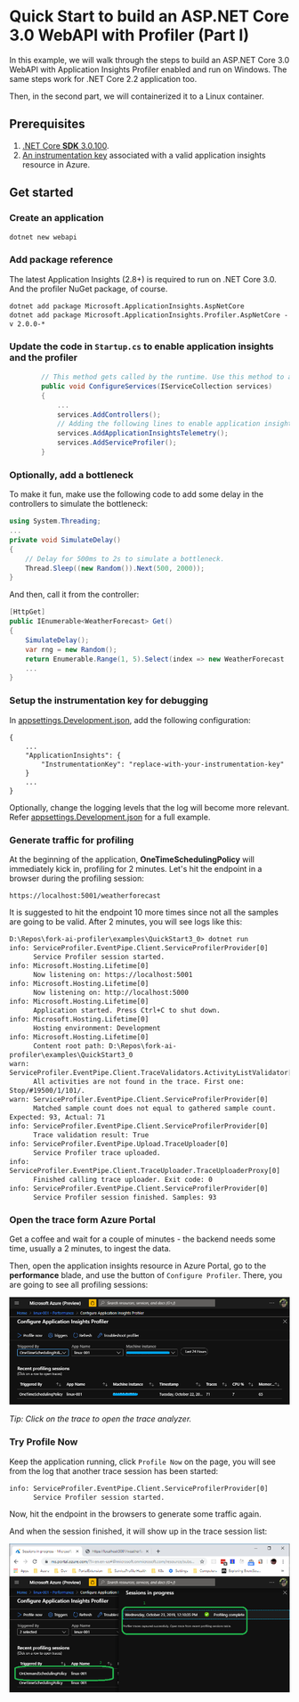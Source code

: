 # Quick Start to build an ASP.NET Core 3.0 WebAPI with Profiler (Part I)

In this example, we will walk through the steps to build an ASP.NET Core 3.0 WebAPI with Application Insights Profiler enabled and run on Windows. The same steps work for .NET Core 2.2 application too.

Then, in the second part, we will containerized it to a Linux container.

## Prerequisites

1. [.NET Core **SDK** 3.0.100](https://dotnet.microsoft.com/download).
1. [An instrumentation key](https://docs.microsoft.com/en-us/azure/azure-monitor/app/create-new-resource) associated with a valid application insights resource in Azure.

## Get started

### Create an application

```shell
dotnet new webapi
```

### Add package reference

The latest Application Insights (2.8+) is required to run on .NET Core 3.0. And the profiler NuGet package, of course.

```shell
dotnet add package Microsoft.ApplicationInsights.AspNetCore
dotnet add package Microsoft.ApplicationInsights.Profiler.AspNetCore -v 2.0.0-*
```

### Update the code in `Startup.cs` to enable application insights and the profiler

```csharp
        // This method gets called by the runtime. Use this method to add services to the container.
        public void ConfigureServices(IServiceCollection services)
        {
            ...
            services.AddControllers();
            // Adding the following lines to enable application insights and profiler.
            services.AddApplicationInsightsTelemetry();
            services.AddServiceProfiler();
        }
```

### Optionally, add a bottleneck

To make it fun, make use the following code to add some delay in the controllers to simulate the bottleneck:

```csharp
using System.Threading;
...
private void SimulateDelay()
{
    // Delay for 500ms to 2s to simulate a bottleneck.
    Thread.Sleep((new Random()).Next(500, 2000));
}
```

And then, call it from the controller:

```csharp
[HttpGet]
public IEnumerable<WeatherForecast> Get()
{
    SimulateDelay();
    var rng = new Random();
    return Enumerable.Range(1, 5).Select(index => new WeatherForecast
    ...
}
```

### Setup the instrumentation key for debugging

In [appsettings.Development.json](./appsettings.Development.json), add the following configuration:

```jsonc
{
    ...
    "ApplicationInsights": {
        "InstrumentationKey": "replace-with-your-instrumentation-key"
    }
    ...
}
```

Optionally, change the logging levels that the log will become more relevant. Refer [appsettings.Development.json](./appsettings.Development.json) for a full example.

### Generate traffic for profiling

At the beginning of the application, **OneTimeSchedulingPolicy** will immediately kick in, profiling for 2 minutes. Let's hit the endpoint in a browser during the profiling session:

```shell
https://localhost:5001/weatherforecast
```

It is suggested to hit the endpoint 10 more times since not all the samples are going to be valid. After 2 minutes, you will see logs like this:

```log
D:\Repos\fork-ai-profiler\examples\QuickStart3_0> dotnet run
info: ServiceProfiler.EventPipe.Client.ServiceProfilerProvider[0]
      Service Profiler session started.
info: Microsoft.Hosting.Lifetime[0]
      Now listening on: https://localhost:5001
info: Microsoft.Hosting.Lifetime[0]
      Now listening on: http://localhost:5000
info: Microsoft.Hosting.Lifetime[0]
      Application started. Press Ctrl+C to shut down.
info: Microsoft.Hosting.Lifetime[0]
      Hosting environment: Development
info: Microsoft.Hosting.Lifetime[0]
      Content root path: D:\Repos\fork-ai-profiler\examples\QuickStart3_0
warn: ServiceProfiler.EventPipe.Client.TraceValidators.ActivityListValidator[0]
      All activities are not found in the trace. First one: Stop/#19500/1/101/.
warn: ServiceProfiler.EventPipe.Client.ServiceProfilerProvider[0]
      Matched sample count does not equal to gathered sample count. Expected: 93, Actual: 71
info: ServiceProfiler.EventPipe.Client.ServiceProfilerProvider[0]
      Trace validation result: True
info: ServiceProfiler.EventPipe.Upload.TraceUploader[0]
      Service Profiler trace uploaded.
info: ServiceProfiler.EventPipe.Client.TraceUploader.TraceUploaderProxy[0]
      Finished calling trace uploader. Exit code: 0
info: ServiceProfiler.EventPipe.Client.ServiceProfilerProvider[0]
      Service Profiler session finished. Samples: 93
```

### Open the trace form Azure Portal

Get a coffee and wait for a couple of minutes - the backend needs some time, usually a 2 minutes, to ingest the data.

Then, open the application insights resource in Azure Portal, go to the **performance** blade, and use the button of `Configure Profiler`. There, you are going to see all profiling sessions:

![Profiler Trace Sessions](../../media/OneTimeProfilerTrace.png)

_Tip: Click on the trace to open the trace analyzer._

### Try Profile Now

Keep the application running, click `Profile Now` on the page, you will see from the log that another trace session has been started:

```log
info: ServiceProfiler.EventPipe.Client.ServiceProfilerProvider[0]
      Service Profiler session started.
```

Now, hit the endpoint in the browsers to generate some traffic again.

And when the session finished, it will show up in the trace session list:

![Profile Trace Sessions with Profile Now](../../media/OnDemandProfilerTrace.png)
